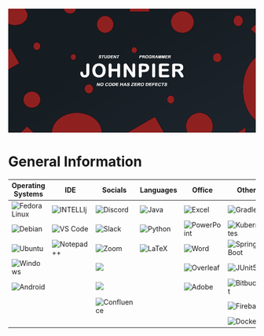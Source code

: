![Johnypier's Banner](Github%20Background%20Red.png)
# General Information
|Operating Systems|IDE|Socials|Languages|Office|Other|
|-----------------|---|-------------|---------------------|------|-----|
|![Fedora Linux](https://img.shields.io/badge/Fedora-294172?style=for-the-badge&logo=fedora&logoColor=white)|![INTELLIj](https://img.shields.io/badge/IntelliJ_IDEA-000000.svg?style=for-the-badge&logo=intellij-idea&logoColor=white)|![Discord](https://img.shields.io/badge/Discord-7289DA?style=for-the-badge&logo=discord&logoColor=white)|![Java](https://img.shields.io/badge/Java-ED8B00?style=for-the-badge&logo=openjdk&logoColor=white)|![Excel](https://img.shields.io/badge/Microsoft_Excel-217346?style=for-the-badge&logo=microsoft-excel&logoColor=white)|![Gradle](https://img.shields.io/badge/Gradle-02303A.svg?style=for-the-badge&logo=Gradle&logoColor=white)|
|![Debian](https://img.shields.io/badge/Debian-A81D33?style=for-the-badge&logo=debian&logoColor=white)|![VS Code](https://img.shields.io/badge/Visual_Studio_Code-0078D4?style=for-the-badge&logo=visual%20studio%20code&logoColor=white)|![Slack](https://img.shields.io/badge/Slack-4A154B?style=for-the-badge&logo=slack&logoColor=white)|![Python](https://img.shields.io/badge/Python-14354C?style=for-the-badge&logo=python&logoColor=white)|![PowerPoint](https://img.shields.io/badge/Microsoft_PowerPoint-B7472A?style=for-the-badge&logo=microsoft-powerpoint&logoColor=white)|![Kubernetes](https://img.shields.io/badge/kubernetes-%23326ce5.svg?style=for-the-badge&logo=kubernetes&logoColor=white)|
|![Ubuntu](https://img.shields.io/badge/Ubuntu-E95420?style=for-the-badge&logo=ubuntu&logoColor=white)|![Notepad++](https://img.shields.io/badge/Notepad++-90E59A.svg?style=for-the-badge&logo=notepad%2B%2B&logoColor=black)|![Zoom](https://img.shields.io/badge/Zoom-2D8CFF?style=for-the-badge&logo=zoom&logoColor=white)|![LaTeX](https://img.shields.io/badge/latex-%23008080.svg?style=for-the-badge&logo=latex&logoColor=white)|![Word](https://img.shields.io/badge/Microsoft_Word-2B579A?style=for-the-badge&logo=microsoft-word&logoColor=white)|![Spring Boot](https://img.shields.io/badge/Spring-6DB33F?style=for-the-badge&logo=spring&logoColor=white)|
|![Windows](https://img.shields.io/badge/Windows-0078D6?style=for-the-badge&logo=windows&logoColor=white)||<a href="https://open.spotify.com/user/5y7hfyd9smyctho59qbo78hns"><img src="https://img.shields.io/badge/Spotify-1ED760?&style=for-the-badge&logo=spotify&logoColor=white" /></a>||![Overleaf](https://img.shields.io/badge/Overleaf-47A141?style=for-the-badge&logo=Overleaf&logoColor=white)|![JUnit5](https://img.shields.io/badge/Junit5-25A162?style=for-the-badge&logo=junit5&logoColor=white)|
|![Android](https://img.shields.io/badge/Android-3DDC84?style=for-the-badge&logo=android&logoColor=white)||<a href="https://steamcommunity.com/id/Johnypier/"><img src="https://img.shields.io/badge/Steam-000000?style=for-the-badge&logo=steam&logoColor=white" /></a>||![Adobe](https://img.shields.io/badge/adobe-%23FF0000.svg?style=for-the-badge&logo=adobe&logoColor=white)|![Bitbucket](https://img.shields.io/badge/Bitbucket-0747a6?style=for-the-badge&logo=bitbucket&logoColor=white)|
|||![Confluence](https://img.shields.io/badge/confluence-%23172BF4.svg?style=for-the-badge&logo=confluence&logoColor=white)|||![Firebase](https://img.shields.io/badge/Firebase-039BE5?style=for-the-badge&logo=Firebase&logoColor=white)|
||||||![Docker](https://img.shields.io/badge/docker-%230db7ed.svg?style=for-the-badge&logo=docker&logoColor=white)|
